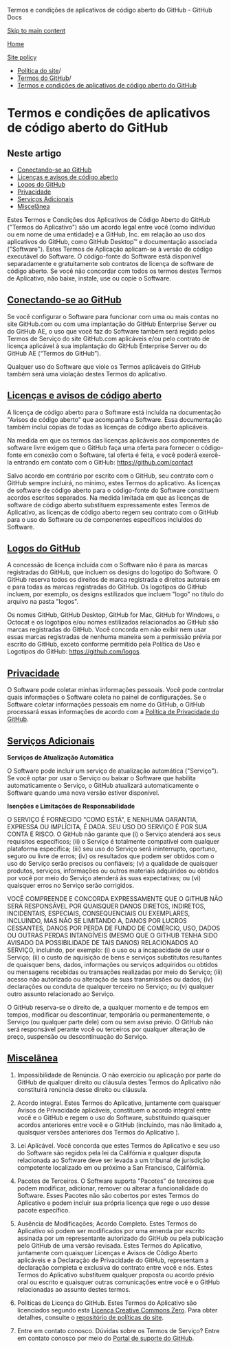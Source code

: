 Termos e condições de aplicativos de código aberto do GitHub - GitHub Docs

[Skip to main content](#main-content)

[Home](/pt)

[Site policy](/pt/site-policy)

* [Política do site](/pt/site-policy)/
* [Termos do GitHub](/pt/site-policy/github-terms)/
* [Termos e condições de aplicativos de código aberto do GitHub](/pt/site-policy/github-terms/github-open-source-applications-terms-and-conditions)

Termos e condições de aplicativos de código aberto do GitHub
==========

Neste artigo
----------

* [Conectando-se ao GitHub](#connecting-to-github)
* [Licenças e avisos de código aberto](#open-source-licenses-and-notices)
* [Logos do GitHub](#githubs-logos)
* [Privacidade](#privacy)
* [Serviços Adicionais](#additional-services)
* [Miscelânea](#miscellanea)

Estes Termos e Condições dos Aplicativos de Código Aberto do GitHub ("Termos do Aplicativo") são um acordo legal entre você (como indivíduo ou em nome de uma entidade) e a GitHub, Inc. em relação ao uso dos aplicativos do GitHub, como GitHub Desktop™ e documentação associada ("Software"). Estes Termos de Aplicação aplicam-se à versão de código executável do Software. O código-fonte do Software está disponível separadamente e gratuitamente sob contratos de licença de software de código aberto. Se você não concordar com todos os termos destes Termos de Aplicativo, não baixe, instale, use ou copie o Software.

[Conectando-se ao GitHub](#connecting-to-github)
----------

Se você configurar o Software para funcionar com uma ou mais contas no site GitHub.com ou com uma implantação do GitHub Enterprise Server ou do GitHub AE, o uso que você faz do Software também será regido pelos Termos de Serviço do site GitHub.com aplicáveis e/ou pelo contrato de licença aplicável à sua implantação do GitHub Enterprise Server ou do GitHub AE (“Termos do GitHub”).

Qualquer uso do Software que viole os Termos aplicáveis do GitHub também será uma violação destes Termos do aplicativo.

[Licenças e avisos de código aberto](#open-source-licenses-and-notices)
----------

A licença de código aberto para o Software está incluída na documentação "Avisos de código aberto" que acompanha o Software. Essa documentação também inclui cópias de todas as licenças de código aberto aplicáveis.

Na medida em que os termos das licenças aplicáveis aos componentes de software livre exigem que o GitHub faça uma oferta para fornecer o código-fonte em conexão com o Software, tal oferta é feita, e você poderá exercê-la entrando em contato com o GitHub: <https://github.com/contact>

Salvo acordo em contrário por escrito com o GitHub, seu contrato com o GitHub sempre incluirá, no mínimo, estes Termos do aplicativo. As licenças de software de código aberto para o código-fonte do Software constituem acordos escritos separados. Na medida limitada em que as licenças de software de código aberto substituem expressamente estes Termos de Aplicativo, as licenças de código aberto regem seu contrato com o GitHub para o uso do Software ou de componentes específicos incluídos do Software.

[Logos do GitHub](#githubs-logos)
----------

A concessão de licença incluída com o Software não é para as marcas registradas do GitHub, que incluem os designs do logotipo do Software. O GitHub reserva todos os direitos de marca registrada e direitos autorais em e para todas as marcas registradas do GitHub. Os logotipos do GitHub incluem, por exemplo, os designs estilizados que incluem "logo" no título do arquivo na pasta "logos".

Os nomes GitHub, GitHub Desktop, GitHub for Mac, GitHub for Windows, o Octocat e os logotipos e/ou nomes estilizados relacionados ao GitHub são marcas registradas do GitHub. Você concorda em não exibir nem usar essas marcas registradas de nenhuma maneira sem a permissão prévia por escrito do GitHub, exceto conforme permitido pela Política de Uso e Logotipos do GitHub: <https://github.com/logos>.

[Privacidade](#privacy)
----------

O Software pode coletar minhas informações pessoais. Você pode controlar quais informações o Software coleta no painel de configurações. Se o Software coletar informações pessoais em nome do GitHub, o GitHub processará essas informações de acordo com a [Política de Privacidade do GitHub](/pt/site-policy/privacy-policies/github-privacy-statement).

[Serviços Adicionais](#additional-services)
----------

**Serviços de Atualização Automática**

O Software pode incluir um serviço de atualização automática ("Serviço"). Se você optar por usar o Serviço ou baixar o Software que habilita automaticamente o Serviço, o GitHub atualizará automaticamente o Software quando uma nova versão estiver disponível.

**Isenções e Limitações de Responsabilidade**

O SERVIÇO É FORNECIDO "COMO ESTÁ", E NENHUMA GARANTIA, EXPRESSA OU IMPLÍCITA, É DADA. SEU USO DO SERVIÇO É POR SUA CONTA E RISCO. O GitHub não garante que (i) o Serviço atenderá aos seus requisitos específicos; (ii) o Serviço é totalmente compatível com qualquer plataforma específica; (iii) seu uso do Serviço será ininterrupto, oportuno, seguro ou livre de erros; (iv) os resultados que podem ser obtidos com o uso do Serviço serão precisos ou confiáveis; (v) a qualidade de quaisquer produtos, serviços, informações ou outros materiais adquiridos ou obtidos por você por meio do Serviço atenderá às suas expectativas; ou (vi) quaisquer erros no Serviço serão corrigidos.

VOCÊ COMPREENDE E CONCORDA EXPRESSAMENTE QUE O GITHUB NÃO SERÁ RESPONSÁVEL POR QUAISQUER DANOS DIRETOS, INDIRETOS, INCIDENTAIS, ESPECIAIS, CONSEQUENCIAIS OU EXEMPLARES, INCLUINDO, MAS NÃO SE LIMITANDO A, DANOS POR LUCROS CESSANTES, DANOS POR PERDA DE FUNDO DE COMÉRCIO, USO, DADOS OU OUTRAS PERDAS INTANGÍVEIS (MESMO QUE O GITHUB TENHA SIDO AVISADO DA POSSIBILIDADE DE TAIS DANOS) RELACIONADOS AO SERVIÇO, incluindo, por exemplo: (i) o uso ou a incapacidade de usar o Serviço; (ii) o custo de aquisição de bens e serviços substitutos resultantes de quaisquer bens, dados, informações ou serviços adquiridos ou obtidos ou mensagens recebidas ou transações realizadas por meio do Serviço; (iii) acesso não autorizado ou alteração de suas transmissões ou dados; (iv) declarações ou conduta de qualquer terceiro no Serviço; ou (v) qualquer outro assunto relacionado ao Serviço.

O GitHub reserva-se o direito de, a qualquer momento e de tempos em tempos, modificar ou descontinuar, temporária ou permanentemente, o Serviço (ou qualquer parte dele) com ou sem aviso prévio. O GitHub não será responsável perante você ou terceiros por qualquer alteração de preço, suspensão ou descontinuação do Serviço.

[Miscelânea](#miscellanea)
----------

1. Impossibilidade de Renúncia. O não exercício ou aplicação por parte do GitHub de qualquer direito ou cláusula destes Termos do Aplicativo não constituirá renúncia desse direito ou cláusula.

2. Acordo integral. Estes Termos do Aplicativo, juntamente com quaisquer Avisos de Privacidade aplicáveis, constituem o acordo integral entre você e o GitHub e regem o uso do Software, substituindo quaisquer acordos anteriores entre você e o GitHub (incluindo, mas não limitado a, quaisquer versões anteriores dos Termos do Aplicativo ).

3. Lei Aplicável. Você concorda que estes Termos do Aplicativo e seu uso do Software são regidos pela lei da Califórnia e qualquer disputa relacionada ao Software deve ser levada a um tribunal de jurisdição competente localizado em ou próximo a San Francisco, Califórnia.

4. Pacotes de Terceiros. O Software suporta "Pacotes" de terceiros que podem modificar, adicionar, remover ou alterar a funcionalidade do Software. Esses Pacotes não são cobertos por estes Termos do Aplicativo e podem incluir sua própria licença que rege o uso desse pacote específico.

5. Ausência de Modificações; Acordo Completo. Estes Termos do Aplicativo só podem ser modificados por uma emenda por escrito assinada por um representante autorizado do GitHub ou pela publicação pelo GitHub de uma versão revisada. Estes Termos do Aplicativo, juntamente com quaisquer Licenças e Avisos de Código Aberto aplicáveis e a Declaração de Privacidade do GitHub, representam a declaração completa e exclusiva do contrato entre você e nós. Estes Termos do Aplicativo substituem qualquer proposta ou acordo prévio oral ou escrito e quaisquer outras comunicações entre você e o GitHub relacionadas ao assunto destes termos.

6. Políticas de Licença do GitHub. Estes Termos do Aplicativo são licenciados segundo esta [Licença Creative Commons Zero](https://creativecommons.org/publicdomain/zero/1.0/). Para obter detalhes, consulte o [repositório de políticas do site](https://github.com/github/site-policy#license).

7. Entre em contato conosco. Dúvidas sobre os Termos de Serviço? Entre em contato conosco por meio do [Portal de suporte do GitHub](https://support.github.com/).
